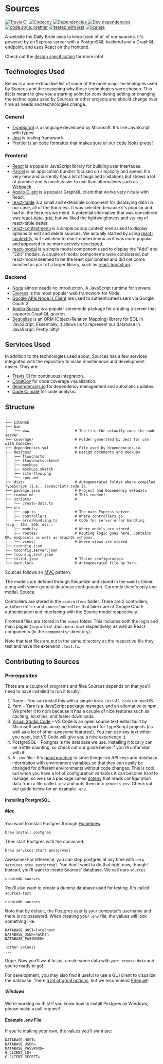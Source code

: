 # Sources

[![Travis CI](https://img.shields.io/travis/daily-bruin/sources.svg?style=flat)](https://travis-ci.org/daily-bruin/sources)
[![Codecov](https://img.shields.io/codecov/c/github/daily-bruin/sources.svg)](https://codecov.io/github/daily-bruin/sources)
[![Dependencies](https://david-dm.org/daily-bruin/sources/status.svg?style=flat)](https://david-dm.org/daily-bruin/sources)
[![Dev dependencies](https://david-dm.org/daily-bruin/sources/dev-status.svg?style=flat)](https://david-dm.org/daily-bruin/sources?type=dev)
[![code style: prettier](https://img.shields.io/badge/code_style-prettier-ff69b4.svg?style=flat)](https://github.com/prettier/prettier)
[![tested with jest](https://img.shields.io/badge/tested_with-jest-99424f.svg?style=flat)](https://github.com/facebook/jest)
[![license](https://img.shields.io/github/license/daily-bruin/sources.svg)]()

A website the Daily Bruin uses to keep track of all of our sources.
It's powered by an Express server with a PostgreSQL backend and a GraphQL
endpoint, and uses React on the frontend.

Check out the [design specification](designs/spec.md) for more info!

## Technologies Used

Below is a non-exhaustive list of some of the more major technologies used by Sources and the reasoning why these technologies were chosen. This list is meant to give you a starting point for considering adding or changing the technologies used by Sources or other projects and should change over time as needs and technologies change.

### General

* [TypeScript](http://www.typescriptlang.org) is a language developed by Microsoft. It's like JavaScript with types!
* [Jest](https://facebook.github.io/jest/) is testing framework.
* [Prettier](https://prettier.io) is an code formatter that makes sure all our code looks pretty!

### Frontend

* [React](https://reactjs.org) is a popular JavaScript library for building user interfaces.
* [Parcel](https://parceljs.org) is an application bundler focused on simplicity and speed. It's very new and currently has a lot of bugs and limitations but shows a lot of promise and is much easier to use than alternatives such as [Webpack](https://webpack.js.org).
* [Apollo Client](https://www.apollographql.com/client) is a popular GraphQL client that works very nicely with React.
* [react-table](https://react-table.js.org) is a small and extensible component for displaying data (in our case, all of the Sources). It was selected because it's popular and had all the features we need. A potential alternative that was considered was [react-data-grid](http://adazzle.github.io/react-data-grid/), but we liked the lightweightness and styling of react-table better.
* [react-contextmenu](https://vkbansal.me/react-contextmenu/) is a simple popup context menu used to display options to edit and delete sources. We actually started by using [react-contextify](https://github.com/galkinrost/react-contextify), but switched to react-contextmenu as it was more popular and appeared to be more actively developed.
* [react-modal](https://github.com/reactjs/react-modal) is a simple modal component used to display the "Add" and "Edit" modals. A couple of modal components were considered, but react-modal seemed to be the least opinionated and did not come bundled as part of a larger library, such as [react-bootstrap](https://react-bootstrap.github.io).

### Backend

* [Node](https://nodejs.org/en/) almost needs no introduction. A JavaScript runtime for servers.
* [Express](https://expressjs.com) is the most popular web framework for Node.
* [Google APIs Node.js Client](http://google.github.io/google-api-nodejs-client/22.2.0/index.html) are used to authenticated users via Google Oauth 2.
* [Apollo Server](https://www.apollographql.com/servers) is a popular serverside package for creating a server that supports GraphQL queries.
* [Sequelize](http://docs.sequelizejs.com) is an ORM (Object-Relation Mapping) library for SQL in JavaScript. Essentially, it allows us to represent our database in JavaScript. Pretty nifty!

## Services Used

In addition to the technologies used about, Sources has a few services integrated with the repository to make maintenance and development easier. They are:

* [Travis CI](https://travis-ci.org/daily-bruin/sources) for continuous integration.
* [CodeCov](https://codecov.io/gh/daily-bruin/sources) for code coverage visualization.
* [dependencies.io](https://app.dependencies.io/projects/github/daily-bruin/sources) for dependency management and automatic updates.
* [Code Climate](https://codeclimate.com/github/daily-bruin/sources) for code analysis.

## Structure

```
.
├── LICENSE
├── bin
│   └── www                     # The file the actually runs the node server.
├── coverage/                   # Folder generated by Jest for use with CodeCov.
├── dependencies.yml            # File used by dependencies.io.
├── designs/                    # Design documents and mockups
│   ├── flowcharts
│   ├── flowcharts.sketch
│   ├── mockups
│   ├── mockups.sketch
│   ├── site-flow.png
│   └── spec.md
├── dist/                       # Autogenerated folder where compiled TypeScript (i.e., JavaScript) code is.
├── package.json                # Project and Dependency metadata
├── readme.md                   # This readme!
├── scripts/                    #
│   └── create-data.ts
├── src
│   ├── app.ts                  # The main Express server.
│   ├── controllers             # Where controllers go
│   ├── errorHandling.ts        # Code for server error handling (e.g., 404, 500, etc.)
│   ├── models/                 # Where models are stored
│   ├── routes/                 # Routing logic goes here. Contains URL endpoints as well as GraphQL schemas.
│   └── views/                  # Where views are stored
├── tsconfig.json
├── tsconfig.server.json
├── tsconfig.test.json
├── tslint.json                 # TSLint configuration.
└── yarn.lock                   # Autogenerated file by Yarn.
```

Sources follows an [MVC](https://en.wikipedia.org/wiki/Model–view–controller)
pattern.

The models are defined through Sequelize and stored in the `models` folder,
along with some general database configuration. Currently there's only one
model, Source.

Controllers are stored in the `controllers` folder. There are 2 controllers,
`authController` and `sourceController` that take care of Google Oauth
authentication and interfacing with the Source model respectively.

Frontend files are stored in the `views` folder. This includes both the login and main pages (`login.html` and `index.html` respectively) as well as React components (in the `components/` directory).

Note that test files are put in the same directory as the respective file they test and have the extension `.test.ts`.

## Contributing to Sources

### Prerequisites

There are a couple of programs and files Sources depends on that you'll need to
have installed to run it locally.

1. Node – You can install this with a simple `brew install node` on macOS.
2. [Yarn](https://yarnpkg.com/lang/en/docs/install/) – Yarn is a JavaScript
   package manager, and an alternative to npm. We prefer it to npm because it
   has a couple of nice features such as caching, lockfiles, and faster
   downloads.
3. [Visual Studio Code](https://code.visualstudio.com) – VS Code is an open
   source text editor built by Microsoft and has amazing tooling support for
   TypeScript projects (as well as a lot of other awesome features!). You can
   use any text editor you want, but VS Code will give you a nice experience :).
4. PostgreSQL – Postgres is the database we use. Installing it locally can be a
   little daunting, so check out our guide below if you're unfamiliar with it!
5. A `.env` file – It's [good practice](https://12factor.net/config) to store
   things like API keys and database information with environment variables so
   that they can easily be changed for different environments without code
   changes. This is cool, but when you have a lot of configuration variables it
   can become hard to manage, so we use a package called
   [dotenv](https://www.npmjs.com/package/dotenv) that reads configuration data
   from a file called `.env` and puts them into `process.env`. Check out our
   guide below for an example `.env`.

#### Installing PostgreSQL

##### Mac

You want to install Postgres through [Homebrew](https://brew.sh).

```shell
brew install postgres
```

Then start Postgres with the command:

```shell
brew services start postgresql
```

Awesome! For reference, you can stop postgres at any time with `berw services stop postgresql`. You don't want to do that right now, though! Instead, you'll want to create Sources' database. We call ours `sources`.

```shell
createdb sources
```

You'll also want to create a dummy database used for testing. It's called `sources-test`.

```shell
createdb sources
```

Note that by default, the Postgres user is your computer's username and there is
no password. When creating your `.env` file, the values will look something like:

```
DATABASE_HOST=localhost
DATABASE_USER=nathan
DATABASE_PASSWORD=
...
(other values)
...
```

Dope. Now you'll want to just create some data with `yarn create-data` and you're ready to go!

For development, you may also find it useful to use a GUI client to visualize the database. There [a lot of great options](https://wiki.postgresql.org/wiki/Community_Guide_to_PostgreSQL_GUI_Tools), but we recommend [PSequel](http://www.psequel.com)!

##### Windows

We're working on this! If you know how to install Postgres on Windows, please
make a pull request!

#### Example .env File

If you're making your own, the values you'll want are:

```
DATABASE_HOST=
DATABASE_USER=
DATABASE_PASSWORD=
G_CLIENT_ID=
G_CLIENT_SECRET=
```
